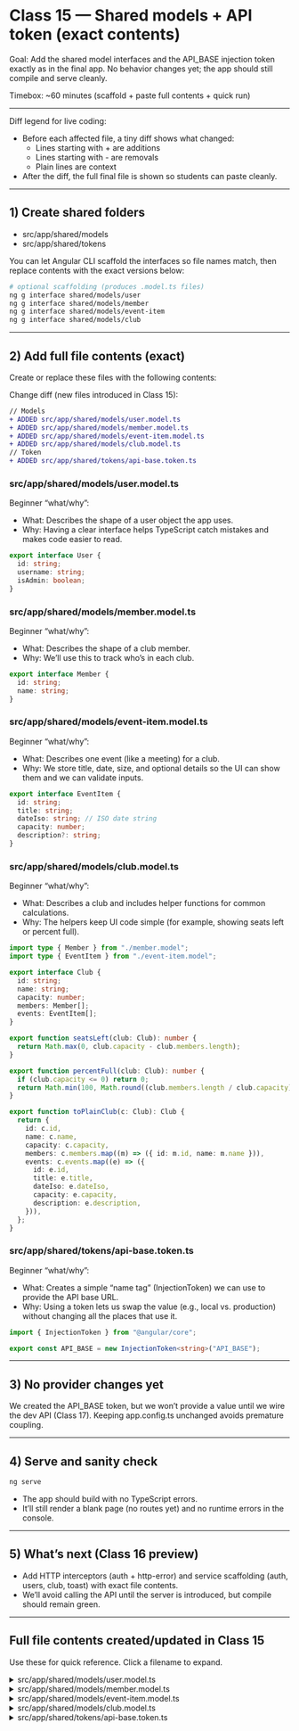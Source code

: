 # Class 15 — Shared models + API token (exact contents)

Goal: Add the shared model interfaces and the API_BASE injection token exactly as in the final app. No behavior changes yet; the app should still compile and serve cleanly.

Timebox: ~60 minutes (scaffold + paste full contents + quick run)

---

Diff legend for live coding:

- Before each affected file, a tiny diff shows what changed:
  - Lines starting with + are additions
  - Lines starting with - are removals
  - Plain lines are context
- After the diff, the full final file is shown so students can paste cleanly.

---

## 1) Create shared folders

- src/app/shared/models
- src/app/shared/tokens

You can let Angular CLI scaffold the interfaces so file names match, then replace contents with the exact versions below:

```bash
# optional scaffolding (produces .model.ts files)
ng g interface shared/models/user
ng g interface shared/models/member
ng g interface shared/models/event-item
ng g interface shared/models/club
```

---

## 2) Add full file contents (exact)

Create or replace these files with the following contents:

Change diff (new files introduced in Class 15):

```diff
// Models
+ ADDED src/app/shared/models/user.model.ts
+ ADDED src/app/shared/models/member.model.ts
+ ADDED src/app/shared/models/event-item.model.ts
+ ADDED src/app/shared/models/club.model.ts
// Token
+ ADDED src/app/shared/tokens/api-base.token.ts
```

### src/app/shared/models/user.model.ts

Beginner “what/why”:

- What: Describes the shape of a user object the app uses.
- Why: Having a clear interface helps TypeScript catch mistakes and makes code easier to read.

```ts
export interface User {
  id: string;
  username: string;
  isAdmin: boolean;
}
```

### src/app/shared/models/member.model.ts

Beginner “what/why”:

- What: Describes the shape of a club member.
- Why: We’ll use this to track who’s in each club.

```ts
export interface Member {
  id: string;
  name: string;
}
```

### src/app/shared/models/event-item.model.ts

Beginner “what/why”:

- What: Describes one event (like a meeting) for a club.
- Why: We store title, date, size, and optional details so the UI can show them and we can validate inputs.

```ts
export interface EventItem {
  id: string;
  title: string;
  dateIso: string; // ISO date string
  capacity: number;
  description?: string;
}
```

### src/app/shared/models/club.model.ts

Beginner “what/why”:

- What: Describes a club and includes helper functions for common calculations.
- Why: The helpers keep UI code simple (for example, showing seats left or percent full).

```ts
import type { Member } from "./member.model";
import type { EventItem } from "./event-item.model";

export interface Club {
  id: string;
  name: string;
  capacity: number;
  members: Member[];
  events: EventItem[];
}

export function seatsLeft(club: Club): number {
  return Math.max(0, club.capacity - club.members.length);
}

export function percentFull(club: Club): number {
  if (club.capacity <= 0) return 0;
  return Math.min(100, Math.round((club.members.length / club.capacity) * 100));
}

export function toPlainClub(c: Club): Club {
  return {
    id: c.id,
    name: c.name,
    capacity: c.capacity,
    members: c.members.map((m) => ({ id: m.id, name: m.name })),
    events: c.events.map((e) => ({
      id: e.id,
      title: e.title,
      dateIso: e.dateIso,
      capacity: e.capacity,
      description: e.description,
    })),
  };
}
```

### src/app/shared/tokens/api-base.token.ts

Beginner “what/why”:

- What: Creates a simple “name tag” (InjectionToken) we can use to provide the API base URL.
- Why: Using a token lets us swap the value (e.g., local vs. production) without changing all the places that use it.

```ts
import { InjectionToken } from "@angular/core";

export const API_BASE = new InjectionToken<string>("API_BASE");
```

---

## 3) No provider changes yet

We created the API_BASE token, but we won’t provide a value until we wire the dev API (Class 17). Keeping app.config.ts unchanged avoids premature coupling.

---

## 4) Serve and sanity check

```bash
ng serve
```

- The app should build with no TypeScript errors.
- It’ll still render a blank page (no routes yet) and no runtime errors in the console.

---

## 5) What’s next (Class 16 preview)

- Add HTTP interceptors (auth + http-error) and service scaffolding (auth, users, club, toast) with exact file contents.
- We’ll avoid calling the API until the server is introduced, but compile should remain green.

---

## Full file contents created/updated in Class 15

Use these for quick reference. Click a filename to expand.

<details>
<summary>src/app/shared/models/user.model.ts</summary>

```ts
export interface User {
  id: string;
  username: string;
  isAdmin: boolean;
}
```

</details>

<details>
<summary>src/app/shared/models/member.model.ts</summary>

```ts
export interface Member {
  id: string;
  name: string;
}
```

</details>

<details>
<summary>src/app/shared/models/event-item.model.ts</summary>

```ts
export interface EventItem {
  id: string;
  title: string;
  dateIso: string; // ISO date string
  capacity: number;
  description?: string;
}
```

</details>

<details>
<summary>src/app/shared/models/club.model.ts</summary>

```ts
import type { Member } from "./member.model";
import type { EventItem } from "./event-item.model";

export interface Club {
  id: string;
  name: string;
  capacity: number;
  members: Member[];
  events: EventItem[];
}

export function seatsLeft(club: Club): number {
  return Math.max(0, club.capacity - club.members.length);
}

export function percentFull(club: Club): number {
  if (club.capacity <= 0) return 0;
  return Math.min(100, Math.round((club.members.length / club.capacity) * 100));
}

export function toPlainClub(c: Club): Club {
  return {
    id: c.id,
    name: c.name,
    capacity: c.capacity,
    members: c.members.map((m) => ({ id: m.id, name: m.name })),
    events: c.events.map((e) => ({
      id: e.id,
      title: e.title,
      dateIso: e.dateIso,
      capacity: e.capacity,
      description: e.description,
    })),
  };
}
```

</details>

<details>
<summary>src/app/shared/tokens/api-base.token.ts</summary>

```ts
import { InjectionToken } from "@angular/core";

export const API_BASE = new InjectionToken<string>("API_BASE");
```

</details>
